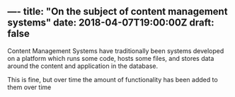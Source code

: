 —-
title: "On the subject of content management systems"
date: 2018-04-07T19:00:00Z
draft: false
---

Content Management Systems have traditionally been systems developed on a platform which runs some code, hosts some files, and stores data around the content and application in the database.   

This is fine, but over time the amount of functionality has been added to them over time 